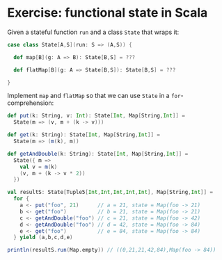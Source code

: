 # Exercise: functional state in Scala

Given a stateful function `run` and a class `State` that wraps it:

```scala
case class State[A,S](run: S => (A,S)) {

  def map[B](g: A => B): State[B,S] = ???

  def flatMap[B](g: A => State[B,S]): State[B,S] = ???

}
```

Implement `map` and `flatMap` so that we can use `State` in a `for`-comprehension:

```scala
def put(k: String, v: Int): State[Int, Map[String,Int]] =
  State(m => (v, m + (k -> v)))

def get(k: String): State[Int, Map[String,Int]] =
  State(m => (m(k), m))

def getAndDouble(k: String): State[Int, Map[String,Int]] =
  State({ m =>
    val v = m(k)
    (v, m + (k -> v * 2))
  })

val resultS: State[Tuple5[Int,Int,Int,Int,Int], Map[String,Int]] =
  for {
    a <- put("foo", 21)      // a = 21, state = Map(foo -> 21)
    b <- get("foo")          // b = 21, state = Map(foo -> 21)
    c <- getAndDouble("foo") // c = 21, state = Map(foo -> 42)
    d <- getAndDouble("foo") // d = 42, state = Map(foo -> 84)
    e <- get("foo")          // e = 84, state = Map(foo -> 84)
  } yield (a,b,c,d,e)

println(resultS.run(Map.empty)) // ((0,21,21,42,84),Map(foo -> 84))
```
